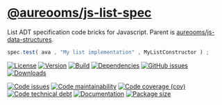 [@aureooms/js-list-spec](https://make-github-pseudonymous-again.github.io/js-list-spec)
==

List ADT specification code bricks for Javascript. Parent is
[aureooms/js-data-structures](https://github.com/make-github-pseudonymous-again/js-data-structures).

```js
spec.test( ava , "My list implementation" , MyListConstructor ) ;
```

[![License](https://img.shields.io/github/license/make-github-pseudonymous-again/js-list-spec.svg)](https://raw.githubusercontent.com/make-github-pseudonymous-again/js-list-spec/main/LICENSE)
[![Version](https://img.shields.io/npm/v/@aureooms/js-list-spec.svg)](https://www.npmjs.org/package/@aureooms/js-list-spec)
[![Build](https://img.shields.io/travis/make-github-pseudonymous-again/js-list-spec/main.svg)](https://travis-ci.org/make-github-pseudonymous-again/js-list-spec/branches)
[![Dependencies](https://img.shields.io/librariesio/github/make-github-pseudonymous-again/js-list-spec.svg)](https://github.com/make-github-pseudonymous-again/js-list-spec/network/dependencies)
[![GitHub issues](https://img.shields.io/github/issues/make-github-pseudonymous-again/js-list-spec.svg)](https://github.com/make-github-pseudonymous-again/js-list-spec/issues)
[![Downloads](https://img.shields.io/npm/dm/@aureooms/js-list-spec.svg)](https://www.npmjs.org/package/@aureooms/js-list-spec)

[![Code issues](https://img.shields.io/codeclimate/issues/make-github-pseudonymous-again/js-list-spec.svg)](https://codeclimate.com/github/make-github-pseudonymous-again/js-list-spec/issues)
[![Code maintainability](https://img.shields.io/codeclimate/maintainability/make-github-pseudonymous-again/js-list-spec.svg)](https://codeclimate.com/github/make-github-pseudonymous-again/js-list-spec/trends/churn)
[![Code coverage (cov)](https://img.shields.io/codecov/c/gh/make-github-pseudonymous-again/js-list-spec/main.svg)](https://codecov.io/gh/make-github-pseudonymous-again/js-list-spec)
[![Code technical debt](https://img.shields.io/codeclimate/tech-debt/make-github-pseudonymous-again/js-list-spec.svg)](https://codeclimate.com/github/make-github-pseudonymous-again/js-list-spec/trends/technical_debt)
[![Documentation](https://make-github-pseudonymous-again.github.io/js-list-spec//badge.svg)](https://make-github-pseudonymous-again.github.io/js-list-spec//source.html)
[![Package size](https://img.shields.io/bundlephobia/minzip/@aureooms/js-list-spec)](https://bundlephobia.com/result?p=@aureooms/js-list-spec)
